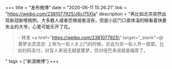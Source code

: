 +++
title = "发布微博"
date = "2020-06-11 15:26:21"
link = "https://weibo.com/2381077925/J6cj75Xla"
description = "再比如北京突然出现新冠新增病例，大多数人或者恐惧或者沮丧，但是小区门口查体温的眼看着快要失业的大爷，心里可能乐开了花。<br><blockquote> - 转发 <a href=\"https://weibo.com/2381077925\" target=\"_blank\">@黄梦龙烫烫烫</a>: 上帝为一些人关上门的时候，总会为另一些人开一扇窗。比如扫码支付，对盲人来说无疑是噩梦，但对哑巴来说就是福音了。 </blockquote>"
tags = ["新浪微博"]
+++
